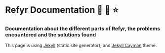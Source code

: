 # Refyr Documentation :book: :memo: :star:

### Documentation about the different parts of Refyr, the problems encountered and the solutions found
This page is using [Jekyll](https://github.com/jekyll/jekyll) (static site generator), and [Jekyll Cayman](https://github.com/pages-themes/cayman) theme.
